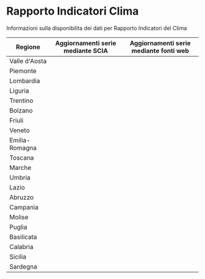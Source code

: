 # Rapporto Indicatori Clima

Informazioni sulla disponibilita dei dati per Rapporto Indicatori del Clima

| Regione | Aggiornamenti serie mediante SCIA |  Aggiornamenti serie mediante fonti web |
| --- |--- |--- |
| Valle d'Aosta | | |
| Piemonte | | |
| Lombardia | | |
| Liguria | | |
| Trentino | | |
| Bolzano | | |
| Friuli | | |
| Veneto | | |
| Emilia- Romagna| | |
| Toscana | | |
| Marche | | |
| Umbria | | | 
| Lazio | | | 
| Abruzzo | | |
| Campania | | |
| Molise | | |
| Puglia | | |
| Basilicata | | |
| Calabria | | |
| Sicilia | | |
| Sardegna | | |

